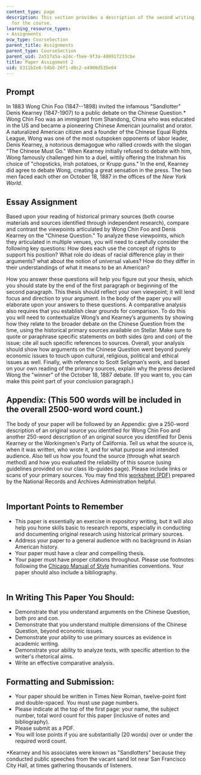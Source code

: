 ```yaml
---
content_type: page
description: This section provides a description of the second writing assignment
  for the course.
learning_resource_types:
- Assignments
ocw_type: CourseSection
parent_title: Assignments
parent_type: CourseSection
parent_uid: 2a517a5a-a24c-fbee-9f3a-400917233cbe
title: Paper Assignment 2
uid: 8311b2e6-54b8-26f1-d0c2-e4900d535e04
---
```


Prompt
------

In 1883 Wong Chin Foo (1847--1898) invited the infamous "Sandlotter" Denis Kearney (1847-1907) to a public debate on the Chinese Question.\* Wong Chin Foo was an immigrant from Shandong, China who was educated in the US and became a pioneering Chinese American journalist and orator. A naturalized American citizen and a founder of the Chinese Equal Rights League, Wong was one of the most outspoken opponents of labor leader, Denis Kearney, a notorious demagogue who rallied crowds with the slogan "The Chinese Must Go." When Kearney initially refused to debate with him, Wong famously challenged him to a duel, wittily offering the Irishman his choice of "chopsticks, Irish potatoes, or Krupp guns." In the end, Kearney did agree to debate Wong, creating a great sensation in the press. The two men faced each other on October 18, 1887 in the offices of the _New York World_.

Essay Assignment
----------------

Based upon your reading of historical primary sources (both course materials and sources identified through independent research), compare and contrast the viewpoints articulated by Wong Chin Foo and Denis Kearney on the "Chinese Question." To analyze these viewpoints, which they articulated in multiple venues, you will need to carefully consider the following key questions: How does each use the concept of rights to support his position? What role do ideas of racial difference play in their arguments? what about the notion of universal values? How do they differ in their understandings of what it means to be an American?

How you answer these questions will help you figure out your thesis, which you should state by the end of the first paragraph or beginning of the second paragraph. This thesis should reflect your own viewpoint; it will lend focus and direction to your argument. In the body of the paper you will elaborate upon your answers to these questions. A comparative analysis also requires that you establish clear grounds for comparison. To do this you will need to contextualize Wong’s and Kearney’s arguments by showing how they relate to the broader debate on the Chinese Question from the time, using the historical primary sources available on Stellar. Make sure to quote or paraphrase specific statements on both sides (pro and con) of the issue; cite all such specific references to sources. Overall, your analysis should show how arguments on the Chinese Question went beyond purely economic issues to touch upon cultural, religious, political and ethical issues as well. Finally, with reference to Scott Seligman’s work, and based on your own reading of the primary sources, explain why the press declared Wong the "winner" of the October 18, 1887 debate. (If you want to, you can make this point part of your conclusion paragraph.)

Appendix: (This 500 words will be included in the overall 2500-word word count.)
--------------------------------------------------------------------------------

The body of your paper will be followed by an Appendix: give a 250-word description of an original source you identified for Wong Chin Foo and another 250-word description of an original source you identified for Denis Kearney or the Workingmen's Party of California. Tell us what the source is, when it was written, who wrote it, and for what purpose and intended audience. Also tell us how you found the source (through what search method) and how you evaluated the reliability of this source (using guidelines provided on our class lib-guides page). Please include links or scans of your primary sources. You may find this [worksheet (PDF)](http://www.archives.gov/education/lessons/worksheets/written_document_analysis_worksheet.pdf) prepared by the National Records and Archives Administration helpful.   
 

Important Points to Remember
----------------------------

*   This paper is essentially an exercise in expository writing, but it will also help you hone skills basic to research reports, especially in conducting and documenting original research using historical primary sources.
*   Address your paper to a general audience with no background in Asian American history.
*   Your paper must have a clear and compelling thesis.
*   Your paper must have proper citations throughout. Please use footnotes following the [Chicago Manual of Style](http://www.chicagomanualofstyle.org/tools_citationguide.html) humanities conventions. Your paper should also include a bibliography.  
     

In Writing This Paper You Should:
---------------------------------

*   Demonstrate that you understand arguments on the Chinese Question, both pro and con.
*   Demonstrate that you understand multiple dimensions of the Chinese Question, beyond economic issues.
*   Demonstrate your ability to use primary sources as evidence in academic writing.
*   Demonstrate your ability to analyze texts, with specific attention to the writer's rhetorical aims.
*   Write an effective comparative analysis.

Formatting and Submission:
--------------------------

*   Your paper should be written in Times New Roman, twelve-point font and double-spaced. You must use page numbers.
*   Please indicate at the top of the first page: your name, the subject number, total word count for this paper (inclusive of notes and bibliography).
*   Please submit as a PDF.
*   You will lose points if you are substantially (20 words) over or under the required word count.

  
\*Kearney and his associates were known as "Sandlotters" because they conducted public speeches from the vacant sand lot near San Francisco City Hall, at times gathering thousands of listeners.